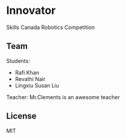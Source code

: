 # Innovator
Skills Canada Robotics Competition

## Team
Students:
- Rafi Khan
- Revathi Nair
- Lingxiu Susan Liu

Teacher:
Mr.Clements is an awesome teacher


## License

MIT